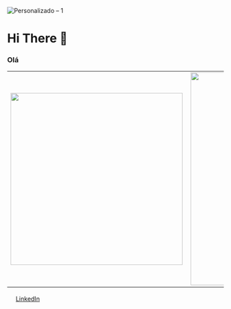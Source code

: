 ![Personalizado – 1](https://user-images.githubusercontent.com/57501971/97252233-473d8e00-17e8-11eb-8b21-32269441342a.png)


# Hi There 🤩 

### Olá </h2>

<center>
<table>
    <tr>
        <td><img width="400px" align="left" src="https://github-readme-stats.vercel.app/api/top-langs/?username=ElianFerreira&hide=html&layout=compact&theme=buefy" /></td>
        <td><img width="495px" align="left" src="https://github-readme-stats.vercel.app/api?username=ElianFerreira&theme=buefy"/></td>
    </tr>   
</table>
</center>  

<a href="https://www.linkedin.com/in/seu_usuário"><img src="https://github.com/seu_usuário/seu_usuário/linkedin.png" width="16"></img></a> [LinkedIn](https://www.linkedin.com/in/seu_usuário) 
